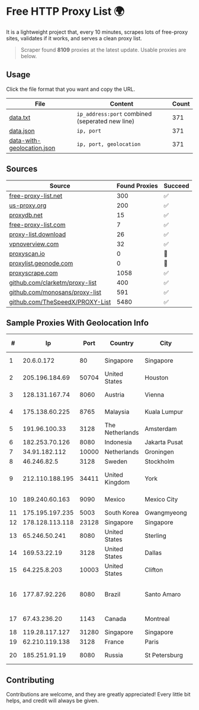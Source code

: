 
# Free HTTP Proxy List 🌍

It is a lightweight project that, every 10 minutes, scrapes lots of free-proxy sites, validates if it works, and serves a clean proxy list.


> Scraper found **8109** proxies at the latest update. Usable proxies are below.

## Usage

Click the file format that you want and copy the URL.


|File|Content|Count|
|----|-------|-----|
|[data.txt](https://raw.githubusercontent.com/themiralay/Proxy-List-World/master/data.txt)|`ip_address:port` combined (seperated new line)|371|
|[data.json](https://raw.githubusercontent.com/themiralay/Proxy-List-World/master/data.json)|`ip, port`|371|
|[data-with-geolocation.json](https://raw.githubusercontent.com/themiralay/Proxy-List-World/master/data-with-geolocation.json)|`ip, port, geolocation`|371|

## Sources

|Source|Found Proxies|Succeed|
|------|-------------|-------|
|[free-proxy-list.net](https://free-proxy-list.net)|300|✅|
|[us-proxy.org](https://www.us-proxy.org)|200|✅|
|[proxydb.net](http://proxydb.net)|15|✅|
|[free-proxy-list.com](https://free-proxy-list.com/?page=&port=&type%5B%5D=http&type%5B%5D=https&up_time=0&search=Search)|7|✅|
|[proxy-list.download](https://www.proxy-list.download/HTTP)|26|✅|
|[vpnoverview.com](https://vpnoverview.com/privacy/anonymous-browsing/free-proxy-servers)|32|✅|
|[proxyscan.io](https://www.proxyscan.io)|0|🚫|
|[proxylist.geonode.com](https://proxylist.geonode.com/api/proxy-list?limit=300&page=1&sort_by=lastChecked&sort_type=desc&protocols=http,https)|0|🚫|
|[proxyscrape.com](https://api.proxyscrape.com/v2/?request=displayproxies&protocol=http&timeout=10000&country=all&ssl=all&anonymity=all)|1058|✅|
|[github.com/clarketm/proxy-list](https://raw.githubusercontent.com/clarketm/proxy-list/master/proxy-list-raw.txt)|400|✅|
|[github.com/monosans/proxy-list](https://raw.githubusercontent.com/monosans/proxy-list/main/proxies/http.txt)|591|✅|
|[github.com/TheSpeedX/PROXY-List](https://raw.githubusercontent.com/TheSpeedX/PROXY-List/master/http.txt)|5480|✅|


## Sample Proxies With Geolocation Info

|#|Ip|Port|Country|City|Internet Service Provider|
|-|--|----|-------|----|-------------------------|
|1|20.6.0.172|80|Singapore|Singapore|Microsoft Corporation|
|2|205.196.184.69|50704|United States|Houston|Phonoscope|
|3|128.131.167.74|8060|Austria|Vienna|Technische Universitat Wien|
|4|175.138.60.225|8765|Malaysia|Kuala Lumpur|Telekom Malaysia Berhad|
|5|191.96.100.33|3128|The Netherlands|Amsterdam|NovoServe B.V.|
|6|182.253.70.126|8080|Indonesia|Jakarta Pusat|BIZNET|
|7|34.91.182.112|10000|Netherlands|Groningen|Google LLC|
|8|46.246.82.5|3128|Sweden|Stockholm|Portlane Network|
|9|212.110.188.195|34411|United Kingdom|York|Bytemark Computer Consulting Ltd /19|
|10|189.240.60.163|9090|Mexico|Mexico City|Uninet S.A. de C.V.|
|11|175.195.197.235|5003|South Korea|Gwangmyeong|Korea Telecom|
|12|178.128.113.118|23128|Singapore|Singapore|DigitalOcean, LLC|
|13|65.246.50.241|8080|United States|Sterling|Verizon Communications|
|14|169.53.22.19|3128|United States|Dallas|SoftLayer|
|15|64.225.8.203|10003|United States|Clifton|DigitalOcean, LLC|
|16|177.87.92.226|8080|Brazil|Santo Amaro|Celino Ribeiro Servicos De Telecomunicacoes Ltda|
|17|67.43.236.20|1143|Canada|Montreal|GloboTech Communications|
|18|119.28.117.127|31280|Singapore|Singapore|ComsenzNet|
|19|62.210.119.138|3128|France|Paris|Online S.A.S.|
|20|185.251.91.19|8080|Russia|St Petersburg|SPRINTHOST.RU LLC|



## Contributing

Contributions are welcome, and they are greatly appreciated! Every
little bit helps, and credit will always be given.

